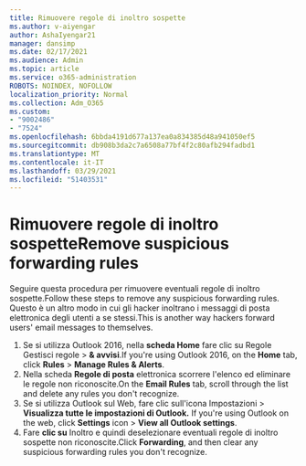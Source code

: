 ```yaml
---
title: Rimuovere regole di inoltro sospette
ms.author: v-aiyengar
author: AshaIyengar21
manager: dansimp
ms.date: 02/17/2021
ms.audience: Admin
ms.topic: article
ms.service: o365-administration
ROBOTS: NOINDEX, NOFOLLOW
localization_priority: Normal
ms.collection: Adm_O365
ms.custom:
- "9002486"
- "7524"
ms.openlocfilehash: 6bbda4191d677a137ea0a834385d48a941050ef5
ms.sourcegitcommit: db908b3da2c7a6508a77bf4f2c80afb294fadbd1
ms.translationtype: MT
ms.contentlocale: it-IT
ms.lasthandoff: 03/29/2021
ms.locfileid: "51403531"
---
```

# <a name="remove-suspicious-forwarding-rules"></a><span data-ttu-id="4a4a2-102">Rimuovere regole di inoltro sospette</span><span class="sxs-lookup"><span data-stu-id="4a4a2-102">Remove suspicious forwarding rules</span></span>

<span data-ttu-id="4a4a2-103">Seguire questa procedura per rimuovere eventuali regole di inoltro sospette.</span><span class="sxs-lookup"><span data-stu-id="4a4a2-103">Follow these steps to remove any suspicious forwarding rules.</span></span> <span data-ttu-id="4a4a2-104">Questo è un altro modo in cui gli hacker inoltrano i messaggi di posta elettronica degli utenti a se stessi.</span><span class="sxs-lookup"><span data-stu-id="4a4a2-104">This is another way hackers forward users' email messages to themselves.</span></span>

1. <span data-ttu-id="4a4a2-105">Se si utilizza Outlook 2016, nella **scheda Home** fare clic su Regole Gestisci regole   >  **& avvisi**.</span><span class="sxs-lookup"><span data-stu-id="4a4a2-105">If you're using Outlook 2016, on the **Home** tab, click **Rules** > **Manage Rules & Alerts**.</span></span> 
1. <span data-ttu-id="4a4a2-106">Nella scheda **Regole di posta** elettronica scorrere l'elenco ed eliminare le regole non riconoscite.</span><span class="sxs-lookup"><span data-stu-id="4a4a2-106">On the **Email Rules** tab, scroll through the list and delete any rules you don't recognize.</span></span>
1. <span data-ttu-id="4a4a2-107">Se si utilizza Outlook sul Web, fare clic sull'icona Impostazioni > **Visualizza tutte le impostazioni di Outlook.** </span><span class="sxs-lookup"><span data-stu-id="4a4a2-107">If you're using Outlook on the web, click **Settings** icon > **View all Outlook settings**.</span></span>
1. <span data-ttu-id="4a4a2-108">Fare **clic su** Inoltro e quindi deselezionare eventuali regole di inoltro sospette non riconoscite.</span><span class="sxs-lookup"><span data-stu-id="4a4a2-108">Click **Forwarding**, and then clear any suspicious forwarding rules you don't recognize.</span></span>
